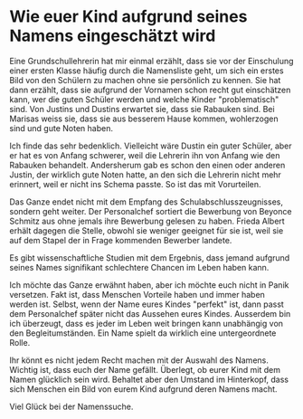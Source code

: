 # Wie euer Kind aufgrund seines Namens eingeschätzt wird

Eine Grundschullehrerin hat mir einmal erzählt, dass sie vor der Einschulung einer ersten Klasse häufig durch die Namensliste geht, um sich ein erstes Bild von den Schülern zu machen ohne sie persönlich zu kennen. Sie hat dann erzählt, dass
sie aufgrund der Vornamen schon recht gut einschätzen kann, wer die guten Schüler werden und welche Kinder "problematisch" sind. Von Justins und Dustins erwartet sie, dass sie Rabauken sind. Bei Marisas weiss sie, dass sie aus besserem Hause kommen, wohlerzogen sind und gute Noten haben.

Ich finde das sehr bedenklich. Vielleicht wäre Dustin ein guter Schüler, aber er hat es von Anfang schwerer, weil die Lehrerin ihn von Anfang wie den Rabauken behandelt. Andersherum gab es schon den einen oder anderen Justin, der wirklich gute Noten hatte, an den sich die Lehrerin nicht mehr erinnert, weil er nicht ins Schema passte. So ist das mit Vorurteilen.

Das Ganze endet nicht mit dem Empfang des Schulabschlusszeugnisses, sondern geht weiter. Der Personalchef sortiert die Bewerbung von Beyonce Schmitz aus ohne jemals ihre Bewerbung gelesen zu haben. Frieda Albert erhält dagegen die Stelle, obwohl sie weniger geeignet für sie ist, weil sie auf dem Stapel der in Frage kommenden Bewerber landete.

Es gibt wissenschaftliche Studien mit dem Ergebnis, dass jemand aufgrund seines Names signifikant schlechtere Chancen im Leben haben kann.

Ich möchte das Ganze erwähnt haben, aber ich möchte euch nicht in Panik versetzen. Fakt ist, dass Menschen Vorteile haben und immer haben werden ist. Selbst, wenn der Name eures Kindes "perfekt" ist, dann passt dem Personalchef später nicht das Aussehen eures Kindes. Ausserdem bin ich überzeugt, dass es jeder im Leben weit bringen kann unabhängig von den Begleitumständen. Ein Name spielt da wirklich eine untergeordnete Rolle.

Ihr könnt es nicht jedem Recht machen mit der Auswahl des Namens. Wichtig ist, dass euch der Name gefällt. Überlegt, ob eurer Kind mit dem Namen glücklich sein wird. Behaltet aber den Umstand im Hinterkopf, dass sich Menschen ein Bild von eurem Kind aufgrund deren Namens macht.

Viel Glück bei der Namenssuche.
